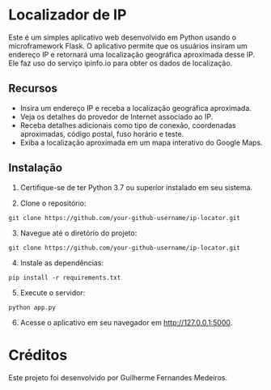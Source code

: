 # Localizador de IP

Este é um simples aplicativo web desenvolvido em Python usando o microframework Flask. O aplicativo permite que os usuários insiram um endereço IP e retornará uma localização geográfica aproximada desse IP. Ele faz uso do serviço ipinfo.io para obter os dados de localização.

## Recursos

- Insira um endereço IP e receba a localização geográfica aproximada.
- Veja os detalhes do provedor de Internet associado ao IP.
- Receba detalhes adicionais como tipo de conexão, coordenadas aproximadas, código postal, fuso horário e teste.
- Exiba a localização aproximada em um mapa interativo do Google Maps.

## Instalação

1. Certifique-se de ter Python 3.7 ou superior instalado em seu sistema.

2. Clone o repositório:
```
git clone https://github.com/your-github-username/ip-locator.git
```
3. Navegue até o diretório do projeto:
```
git clone https://github.com/your-github-username/ip-locator.git
```
4. Instale as dependências:
```
pip install -r requirements.txt
```
5. Execute o servidor:
```
python app.py
```
6. Acesse o aplicativo em seu navegador em http://127.0.0.1:5000.

# Créditos
Este projeto foi desenvolvido por Guilherme Fernandes Medeiros.
